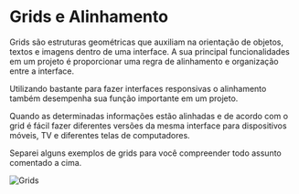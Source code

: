 # Grids e Alinhamento 

Grids são estruturas geométricas que auxiliam na orientação de objetos, textos e imagens dentro de uma interface. A sua principal funcionalidades em um projeto é proporcionar uma regra de alinhamento e organização entre a interface.

Utilizando bastante para fazer interfaces responsivas o alinhamento também desempenha sua função importante em um projeto.

Quando as determinadas informações estão alinhadas e de acordo com o grid é fácil fazer diferentes versões da mesma interface para dispositivos móveis, TV e diferentes telas de computadores.

Separei alguns exemplos de grids para você compreender todo assunto comentado a cima.

![Grids](https://miro.medium.com/max/1824/1*f5JcAUOd7UZ_9fmRPDKNTA.png)